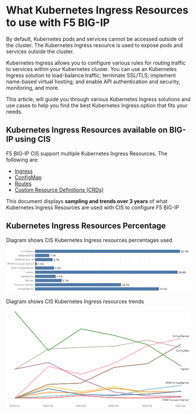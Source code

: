 # What Kubernetes Ingress Resources to use with F5 BIG-IP

By default, Kubernetes pods and services cannot be accessed outside of the cluster. The Kubernetes Ingress resource is used to expose pods and services outside the cluster.

Kubernetes Ingress allows you to configure various rules for routing traffic to services within your Kubernetes cluster. You can use an Kubernetes Ingress solution to load-balance traffic; terminate SSL/TLS; implement name-based virtual hosting; and enable API authentication and security, monitoring, and more.

This article, will guide you through various Kubernetes Ingress solutions and use cases to help you find the best Kubernetes Ingress option that fits your needs.

## Kubernetes Ingress Resources available on BIG-IP using CIS

F5 BIG-IP CIS support multiple Kubernetes Ingress Resources. The following are:

* [Ingress](https://github.com/F5Networks/k8s-bigip-ctlr/tree/master/docs/config_examples/ingress/networkingV1)
* [ConfigMap](https://github.com/F5Networks/k8s-bigip-ctlr/tree/master/docs/config_examples/configmap)
* [Routes](https://github.com/F5Networks/k8s-bigip-ctlr/tree/master/docs/config_examples/next-gen-routes)
* [Custom Resource Definitions (CRDs)](https://github.com/F5Networks/k8s-bigip-ctlr/tree/master/docs/config_examples/customResource)

This document displays **sampling and trends over 3 years** of what Kubernetes Ingress Resources are used with CIS to configure F5 BIG-IP

## Kubernetes Ingress Resources Percentage 

Diagram shows CIS Kubernetes Ingress resources percentages used

![percentages](https://github.com/mdditt2000/kubernetes-1-26/blob/main/k8s-resources/diagram/2023-03-10_12-49-32.png)

Diagram shows CIS Kubernetes Ingress resources trends

![chart](https://github.com/mdditt2000/kubernetes-1-26/blob/main/k8s-resources/diagram/2023-03-10_12-50-34.png)